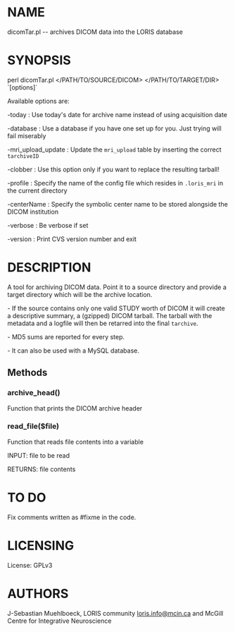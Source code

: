 # NAME

dicomTar.pl -- archives DICOM data into the LORIS database

# SYNOPSIS

perl dicomTar.pl &lt;/PATH/TO/SOURCE/DICOM> &lt;/PATH/TO/TARGET/DIR> \`\[options\]\`

Available options are:

\-today                  : Use today's date for archive name instead of using
                          acquisition date

\-database               : Use a database if you have one set up for you.
                          Just trying will fail miserably

\-mri\_upload\_update      : Update the `mri_upload` table by inserting the
                          correct `tarchiveID`

\-clobber                : Use this option only if you want to replace the
                          resulting tarball!

\-profile                : Specify the name of the config file which resides in
                          `.loris_mri` in the current directory

\-centerName             : Specify the symbolic center name to be stored
                          alongside the DICOM institution

\-verbose                : Be verbose if set

\-version                : Print CVS version number and exit

# DESCRIPTION

A tool for archiving DICOM data. Point it to a source directory and provide a
target directory which will be the archive location.

\- If the source contains only one valid STUDY worth of DICOM it will create a
  descriptive summary, a (gzipped) DICOM tarball. The tarball with the metadata
  and a logfile will then be retarred into the final `tarchive`.

\- MD5 sums are reported for every step.

\- It can also be used with a MySQL database.

## Methods

### archive\_head()

Function that prints the DICOM archive header

### read\_file($file)

Function that reads file contents into a variable

INPUT: file to be read

RETURNS: file contents

# TO DO

Fix comments written as #fixme in the code.

# LICENSING

License: GPLv3

# AUTHORS

J-Sebastian Muehlboeck,
LORIS community <loris.info@mcin.ca> and McGill Centre for Integrative
Neuroscience
